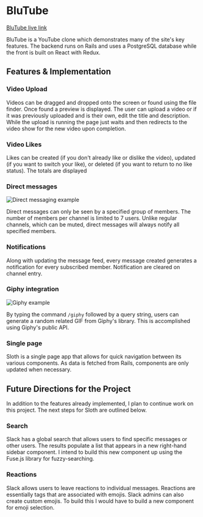 # BluTube

[BluTube live link](http://blutube.herokuapp.com)

BluTube is a YouTube clone which demonstrates many of the site's key features. The backend runs on Rails and uses a PostgreSQL database while the front is built on React with Redux.

## Features & Implementation

### Video Upload

Videos can be dragged and dropped onto the screen or found using the file finder. Once found a preview is displayed. The user can upload a video or if it was previously uploaded and is their own, edit the title and description. While the upload is running the page just waits and then redirects to the video show for the new video upon completion.

### Video Likes

Likes can be created (if you don't already like or dislike the video), updated (if you want to switch your like), or deleted (if you want to return to no like status). The totals are displayed

### Direct messages

![Direct messaging example](docs/direct-messaging.gif)

Direct messages can only be seen by a specified group of members. The number of members per channel is limited to 7 users. Unlike regular channels, which can be muted, direct messages will always notify all specified members.

### Notifications

Along with updating the message feed, every message created generates a notification for every subscribed member. Notification are cleared on channel entry.

### Giphy integration

![Giphy example](docs/giphy.gif)

By typing the command `/giphy` followed by a query string, users can generate a random related GIF from Giphy's library. This is accomplished using Giphy's public API.

### Single page

Sloth is a single page app that allows for quick navigation between its various components. As data is fetched from Rails, components are only updated when necessary.

## Future Directions for the Project

In addition to the features already implemented, I plan to continue work on this project.  The next steps for Sloth are outlined below.

### Search

Slack has a global search that allows users to find specific messages or other users. The results populate a list that appears in a new right-hand sidebar component. I intend to build this new component up using the Fuse.js library for fuzzy-searching.

### Reactions

Slack allows users to leave reactions to individual messages. Reactions are essentially tags that are associated with emojis. Slack admins can also create custom emojis. To build this I would have to build a new component for emoji selection.
